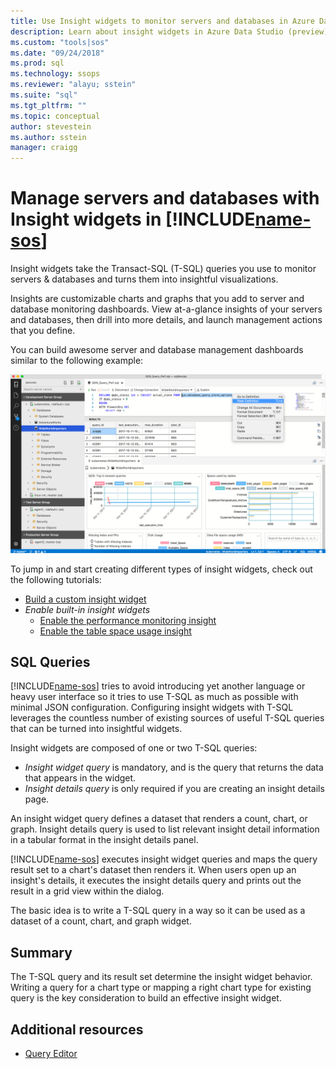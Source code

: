 ```yaml
---
title: Use Insight widgets to monitor servers and databases in Azure Data Studio (preview) | Microsoft Docs
description: Learn about insight widgets in Azure Data Studio (preview).
ms.custom: "tools|sos"
ms.date: "09/24/2018"
ms.prod: sql
ms.technology: ssops
ms.reviewer: "alayu; sstein"
ms.suite: "sql"
ms.tgt_pltfrm: ""
ms.topic: conceptual
author: stevestein
ms.author: sstein
manager: craigg
---
```

# Manage servers and databases with Insight widgets in [!INCLUDE[name-sos](../includes/name-sos-short.md)]

Insight widgets take the Transact-SQL (T-SQL) queries you use to monitor servers & databases and turns them into insightful visualizations. 

Insights are customizable charts and graphs that you add to server and database monitoring dashboards. View at-a-glance insights of your servers and databases, then drill into more details, and launch management actions that you define. 

You can build awesome server and database management dashboards similar to the following example:

![database dashboard](media/insight-widgets/database-dashboard.png)


To jump in and start creating different types of insight widgets, check out the following tutorials:

- [Build a custom insight widget](tutorial-build-custom-insight-sql-server.md)
- *Enable built-in insight widgets*
   - [Enable the performance monitoring insight](tutorial-qds-sql-server.md)
   - [Enable the table space usage insight](tutorial-table-space-sql-server.md)


## SQL Queries 

[!INCLUDE[name-sos](../includes/name-sos-short.md)] tries to avoid introducing yet another language or heavy user interface so it tries to use T-SQL as much as possible with minimal JSON configuration. Configuring insight widgets with T-SQL leverages the countless number of existing sources of useful T-SQL queries that can be turned into insightful widgets.

Insight widgets are composed of one or two T-SQL queries:
* *Insight widget query* is mandatory, and is the query that returns the data that appears in the widget.
* *Insight details query* is only required if you are creating an insight details page.

An insight widget query defines a dataset that renders a count, chart, or graph. Insight details query is used to list relevant insight detail information in a tabular format in the insight details panel. 

[!INCLUDE[name-sos](../includes/name-sos-short.md)] executes insight widget queries and maps the query result set to a chart's dataset then renders it. When users open up an insight's details, it executes the insight details query and prints out the result in a grid view within the dialog.

The basic idea is to write a T-SQL query in a way so it can be used as a dataset of a count, chart, and graph widget. 

## Summary

The T-SQL query and its result set determine the insight widget behavior. Writing a query for a chart type or mapping a right chart type for existing query is the key consideration to build an effective insight widget.



## Additional resources
- [Query Editor](tutorial-sql-editor.md)

